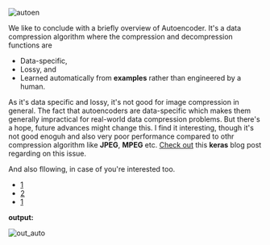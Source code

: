 
![autoen](https://user-images.githubusercontent.com/17668390/44370229-191ede00-a4fb-11e8-8b7c-ba2ff6fcfcce.png)

We like to conclude with a briefly overview of Autoencoder. It's a data compression algorithm where the compression and decompression functions are 

- Data-specific, 
- Lossy, and 
- Learned automatically from **examples** rather than engineered by a human.

As it's data specific and lossy, it's not good for image compression in general. The fact that autoencoders are data-specific which makes them generally impractical for real-world data compression problems. But there's a hope, future advances might change this. I find it interesting, though it's not good enoguh and also very poor performance compared to othr compression algorithm like **JPEG**, **MPEG** etc. [Check out](https://blog.keras.io/building-autoencoders-in-keras.html) this **keras** blog post regarding on this issue.

And also fllowing, in case of you're interested too.

- [1](https://arxiv.org/abs/1802.09371)
- [2](https://arxiv.org/abs/1703.00395)
- [1](https://www.irisa.fr/temics/demos/visualization_ae/visualizationAE.htm)

**output:**

![out_auto](https://user-images.githubusercontent.com/17668390/44370248-3653ac80-a4fb-11e8-8174-f9e9a7e453b1.JPG)
